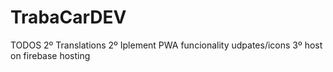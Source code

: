 # TrabaCarDEV


TODOS
2º Translations
2º Iplement PWA funcionality udpates/icons
3º host on firebase hosting

